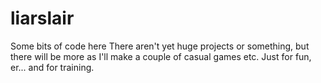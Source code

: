 liarslair
=========

Some bits of code here
There aren't yet huge projects or something, but there will be more as I'll make a couple of casual games etc.
Just for fun, er... and for training.
